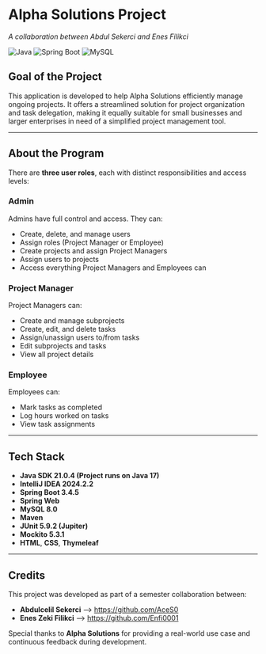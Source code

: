 # Alpha Solutions Project  
_A collaboration between Abdul Sekerci and Enes Filikci_

![Java](https://img.shields.io/badge/Java-21-blue.svg)
![Spring Boot](https://img.shields.io/badge/Spring%20Boot-3.2-green.svg)
![MySQL](https://img.shields.io/badge/MySQL-8.0-orange.svg)

## Goal of the Project
This application is developed to help Alpha Solutions efficiently manage ongoing projects. It offers a streamlined solution for project organization and task delegation, making it equally suitable for small businesses and larger enterprises in need of a simplified project management tool.

---

## About the Program

There are **three user roles**, each with distinct responsibilities and access levels:

### Admin
Admins have full control and access. They can:
- Create, delete, and manage users
- Assign roles (Project Manager or Employee)
- Create projects and assign Project Managers
- Assign users to projects
- Access everything Project Managers and Employees can

### Project Manager
Project Managers can:
- Create and manage subprojects
- Create, edit, and delete tasks
- Assign/unassign users to/from tasks
- Edit subprojects and tasks
- View all project details

### Employee
Employees can:
- Mark tasks as completed
- Log hours worked on tasks
- View task assignments

---

## Tech Stack
- **Java SDK 21.0.4 (Project runs on Java 17)**
- **IntelliJ IDEA 2024.2.2**
- **Spring Boot 3.4.5**
- **Spring Web**
- **MySQL 8.0**
- **Maven**
- **JUnit 5.9.2 (Jupiter)**
- **Mockito 5.3.1**
- **HTML**, **CSS**, **Thymeleaf**

---

## Credits
This project was developed as part of a semester collaboration between:

- **Abdulcelil Sekerci** –> https://github.com/AceS0
- **Enes Zeki Filikci** –> https://github.com/Enfi0001 

Special thanks to **Alpha Solutions** for providing a real-world use case and continuous feedback during development.
